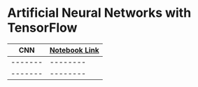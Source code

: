 # Artificial Neural Networks with TensorFlow
                                                                                     
| CNN     | [Notebook Link](https://colab.research.google.com/drive/1VlsvbhkgLVMC_HCCWrpa8BN1iFNMpOtU?usp=sharing) | 
| ------- | -------- | 
| ------- | -------- | 
| ------- | -------- | 